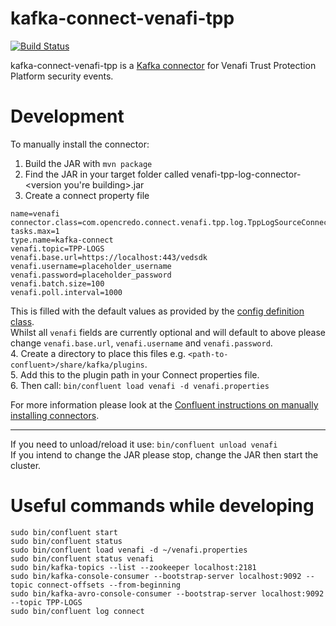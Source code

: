 # kafka-connect-venafi-tpp
[![Build Status](https://travis-ci.com/opencredo/kafka-connect-venafi-tpp.svg?token=9Xb3AhGzVsnLVT8gQNzo&branch=master)](https://travis-ci.com/opencredo/kafka-connect-venafi-tpp)

kafka-connect-venafi-tpp is a [Kafka connector](http://kafka.apache.org/documentation.html#connect) for Venafi Trust Protection Platform security events.

# Development
To manually install the connector:
1. Build the JAR with `mvn package`
2. Find the JAR in your target folder called venafi-tpp-log-connector-<version you're building>.jar
3. Create a connect property file 
```
name=venafi
connector.class=com.opencredo.connect.venafi.tpp.log.TppLogSourceConnector
tasks.max=1
type.name=kafka-connect
venafi.topic=TPP-LOGS
venafi.base.url=https://localhost:443/vedsdk
venafi.username=placeholder_username
venafi.password=placeholder_password
venafi.batch.size=100 
venafi.poll.interval=1000
```
This is filled with the default values as provided by the [config definition class](./src/main/java/com/opencredo/connect/venafi/tpp/log/TppLogSourceConfig.java).  
Whilst all `venafi` fields are currently optional and will default to above please change `venafi.base.url`, `venafi.username` and `venafi.password`.   
4. Create a directory to place this files e.g. `<path-to-confluent>/share/kafka/plugins`.  
5. Add this to the plugin path in your Connect properties file.   
6. Then call: `bin/confluent load venafi -d venafi.properties`  

For more information please look at the [Confluent instructions on manually installing connectors](https://docs.confluent.io/current/connect/managing/install.html#connect-install-connectors).

---
If you need to unload/reload it use: `bin/confluent unload venafi`  
If you intend to change the JAR please stop, change the JAR then start the cluster.  

# Useful commands while developing
```
sudo bin/confluent start  
sudo bin/confluent status
sudo bin/confluent load venafi -d ~/venafi.properties
sudo bin/confluent status venafi
sudo bin/kafka-topics --list --zookeeper localhost:2181
sudo bin/kafka-console-consumer --bootstrap-server localhost:9092 --topic connect-offsets --from-beginning
sudo bin/kafka-avro-console-consumer --bootstrap-server localhost:9092 --topic TPP-LOGS
sudo bin/confluent log connect
``` 
